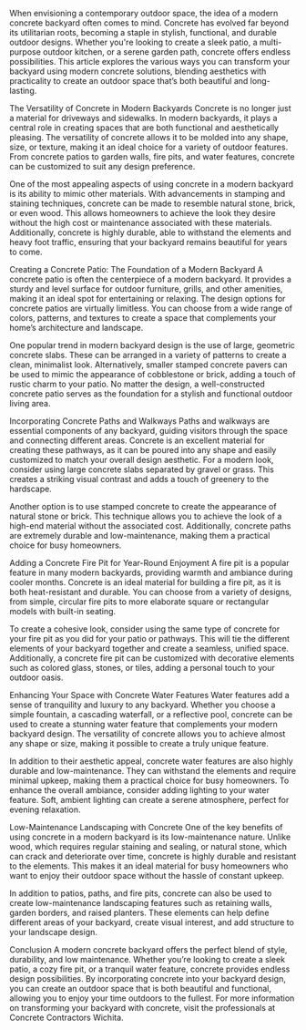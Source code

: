 When envisioning a contemporary outdoor space, the idea of a modern concrete backyard often comes to mind. Concrete has evolved far beyond its utilitarian roots, becoming a staple in stylish, functional, and durable outdoor designs. Whether you're looking to create a sleek patio, a multi-purpose outdoor kitchen, or a serene garden path, concrete offers endless possibilities. This article explores the various ways you can transform your backyard using modern concrete solutions, blending aesthetics with practicality to create an outdoor space that’s both beautiful and long-lasting.

The Versatility of Concrete in Modern Backyards
Concrete is no longer just a material for driveways and sidewalks. In modern backyards, it plays a central role in creating spaces that are both functional and aesthetically pleasing. The versatility of concrete allows it to be molded into any shape, size, or texture, making it an ideal choice for a variety of outdoor features. From concrete patios to garden walls, fire pits, and water features, concrete can be customized to suit any design preference.

One of the most appealing aspects of using concrete in a modern backyard is its ability to mimic other materials. With advancements in stamping and staining techniques, concrete can be made to resemble natural stone, brick, or even wood. This allows homeowners to achieve the look they desire without the high cost or maintenance associated with these materials. Additionally, concrete is highly durable, able to withstand the elements and heavy foot traffic, ensuring that your backyard remains beautiful for years to come.

Creating a Concrete Patio: The Foundation of a Modern Backyard
A concrete patio is often the centerpiece of a modern backyard. It provides a sturdy and level surface for outdoor furniture, grills, and other amenities, making it an ideal spot for entertaining or relaxing. The design options for concrete patios are virtually limitless. You can choose from a wide range of colors, patterns, and textures to create a space that complements your home’s architecture and landscape.

One popular trend in modern backyard design is the use of large, geometric concrete slabs. These can be arranged in a variety of patterns to create a clean, minimalist look. Alternatively, smaller stamped concrete pavers can be used to mimic the appearance of cobblestone or brick, adding a touch of rustic charm to your patio. No matter the design, a well-constructed concrete patio serves as the foundation for a stylish and functional outdoor living area.

Incorporating Concrete Paths and Walkways
Paths and walkways are essential components of any backyard, guiding visitors through the space and connecting different areas. Concrete is an excellent material for creating these pathways, as it can be poured into any shape and easily customized to match your overall design aesthetic. For a modern look, consider using large concrete slabs separated by gravel or grass. This creates a striking visual contrast and adds a touch of greenery to the hardscape.

Another option is to use stamped concrete to create the appearance of natural stone or brick. This technique allows you to achieve the look of a high-end material without the associated cost. Additionally, concrete paths are extremely durable and low-maintenance, making them a practical choice for busy homeowners.

Adding a Concrete Fire Pit for Year-Round Enjoyment
A fire pit is a popular feature in many modern backyards, providing warmth and ambiance during cooler months. Concrete is an ideal material for building a fire pit, as it is both heat-resistant and durable. You can choose from a variety of designs, from simple, circular fire pits to more elaborate square or rectangular models with built-in seating.

To create a cohesive look, consider using the same type of concrete for your fire pit as you did for your patio or pathways. This will tie the different elements of your backyard together and create a seamless, unified space. Additionally, a concrete fire pit can be customized with decorative elements such as colored glass, stones, or tiles, adding a personal touch to your outdoor oasis.

Enhancing Your Space with Concrete Water Features
Water features add a sense of tranquility and luxury to any backyard. Whether you choose a simple fountain, a cascading waterfall, or a reflective pool, concrete can be used to create a stunning water feature that complements your modern backyard design. The versatility of concrete allows you to achieve almost any shape or size, making it possible to create a truly unique feature.

In addition to their aesthetic appeal, concrete water features are also highly durable and low-maintenance. They can withstand the elements and require minimal upkeep, making them a practical choice for busy homeowners. To enhance the overall ambiance, consider adding lighting to your water feature. Soft, ambient lighting can create a serene atmosphere, perfect for evening relaxation.

Low-Maintenance Landscaping with Concrete
One of the key benefits of using concrete in a modern backyard is its low-maintenance nature. Unlike wood, which requires regular staining and sealing, or natural stone, which can crack and deteriorate over time, concrete is highly durable and resistant to the elements. This makes it an ideal material for busy homeowners who want to enjoy their outdoor space without the hassle of constant upkeep.

In addition to patios, paths, and fire pits, concrete can also be used to create low-maintenance landscaping features such as retaining walls, garden borders, and raised planters. These elements can help define different areas of your backyard, create visual interest, and add structure to your landscape design.

Conclusion
A modern concrete backyard offers the perfect blend of style, durability, and low maintenance. Whether you’re looking to create a sleek patio, a cozy fire pit, or a tranquil water feature, concrete provides endless design possibilities. By incorporating concrete into your backyard design, you can create an outdoor space that is both beautiful and functional, allowing you to enjoy your time outdoors to the fullest. For more information on transforming your backyard with concrete, visit the professionals at Concrete Contractors Wichita.
